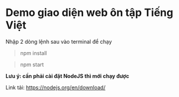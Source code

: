  # Demo giao diện web ôn tập Tiếng Việt
 Nhập 2 dòng lệnh sau vào terminal để chạy
> npm install

> npm start

**Lưu ý: cần phải cài đặt NodeJS thì mới chạy được**

Link tải: https://nodejs.org/en/download/
